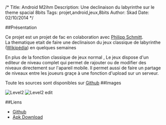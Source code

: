 /*
Title: Android M2ihm
Description: Une declinaison du labyrinthe sur le theme spacial 8bits
Tags: projet,android,jeux,8bits
Author: Skad
Date: 02/10/2014
*/

##Présentation

Ce projet est un projet de fac en colaboration avec [Philipp Schmitt](http://lxl.io/about "Philipp Schmitt resume").  
La thematique etait de faire une declinaison du jeux classique de labyrinthe ([Wikipédia](http://fr.wikipedia.org/wiki/Jeu_de_labyrinthe "Wikipédia labyrinthe")) en quelques semaines

En plus de la fonction classique de jeux normal , Le jeux dispose d'un editeur de niveau complet qui permet de rajouter ou de modifier des niveaux directement sur l'apareil mobile.
Il permet aussi de faire un partage de niveaux entre les joueurs graçe à une fonction d'upload sur un serveur.  

Toute les sources sont disponibles sur [Github](https://github.com/skad/Android-M2IHM "github labyrinthe") 
##Images

![Level2](../content/images/android-m2ihm-leve2.png "Level2")
![Level2 edit](../content/images/android-m2ihm-leve2-edit.png "Level2 edit")

##Liens

 - [Github](https://github.com/skad/Android-M2IHM "github labyrinthe")
 - [Apk Download](https://github.com/skad/Android-M2IHM/releases/download/v1.0/Android-M2IHM.apk "Apk labyrinthe")
